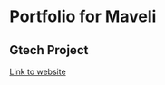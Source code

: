# Portfolio for Maveli
## Gtech Project
<a href="https://mrwolfie13.github.io/maveligtech/">Link to website</a>
